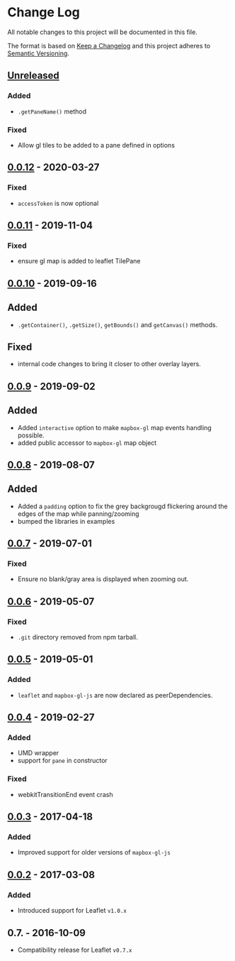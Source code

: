 # Change Log
All notable changes to this project will be documented in this file.

The format is based on [Keep a Changelog](http://keepachangelog.com/)
and this project adheres to [Semantic Versioning](http://semver.org/).

## [Unreleased]


### Added
-  `.getPaneName()` method
### Fixed
- Allow gl tiles to be added to a pane defined in options

## [0.0.12] - 2020-03-27

### Fixed

- `accessToken` is now optional

## [0.0.11] - 2019-11-04

### Fixed

- ensure gl map is added to leaflet TilePane

## [0.0.10] - 2019-09-16

## Added

- `.getContainer()`, `.getSize()`, `getBounds()` and `getCanvas()` methods.

## Fixed

- internal code changes to bring it closer to other overlay layers.

## [0.0.9] - 2019-09-02

## Added

- Added `interactive` option to make `mapbox-gl` map events handling possible.
- added public accessor to `mapbox-gl` map object

## [0.0.8] - 2019-08-07

## Added

- Added a `padding` option to fix the grey backgrougd flickering around the edges of the map while panning/zooming
- bumped the libraries in examples

## [0.0.7] - 2019-07-01

### Fixed

- Ensure no blank/gray area is displayed when zooming out.

## [0.0.6] - 2019-05-07

### Fixed

- `.git` directory removed from npm tarball.

## [0.0.5] - 2019-05-01

### Added

- `leaflet` and `mapbox-gl-js` are now declared as peerDependencies.

## [0.0.4] - 2019-02-27

### Added

- UMD wrapper
- support for `pane` in constructor

### Fixed

- webkitTransitionEnd event crash

## [0.0.3] - 2017-04-18

### Added

- Improved support for older versions of `mapbox-gl-js`

## [0.0.2] - 2017-03-08

### Added

- Introduced support for Leaflet `v1.0.x`

## 0.7. - 2016-10-09

- Compatibility release for Leaflet `v0.7.x`

[Unreleased]: https://github.com/mapbox/mapbox-gl-leaflet/compare/v0.0.13...HEAD
[0.0.13]: https://github.com/mapbox/mapbox-gl-leaflet/compare/v0.0.12...v0.0.13
[0.0.12]: https://github.com/mapbox/mapbox-gl-leaflet/compare/v0.0.11...v0.0.12
[0.0.11]: https://github.com/mapbox/mapbox-gl-leaflet/compare/v0.0.10...v0.0.11
[0.0.10]: https://github.com/mapbox/mapbox-gl-leaflet/compare/v0.0.9...v0.0.10
[0.0.9]: https://github.com/mapbox/mapbox-gl-leaflet/compare/v0.0.8...v0.0.9
[0.0.8]: https://github.com/mapbox/mapbox-gl-leaflet/compare/v0.0.7...v0.0.8
[0.0.7]: https://github.com/mapbox/mapbox-gl-leaflet/compare/v0.0.6...v0.0.7
[0.0.6]: https://github.com/mapbox/mapbox-gl-leaflet/compare/v0.0.5...v0.0.6
[0.0.5]: https://github.com/mapbox/mapbox-gl-leaflet/compare/v0.0.4...v0.0.5
[0.0.4]: https://github.com/mapbox/mapbox-gl-leaflet/compare/v0.0.3...v0.0.4
[0.0.3]: https://github.com/mapbox/mapbox-gl-leaflet/compare/v0.0.2...v0.0.3
[0.0.2]: https://github.com/mapbox/mapbox-gl-leaflet/compare/v0.7...v0.0.2
